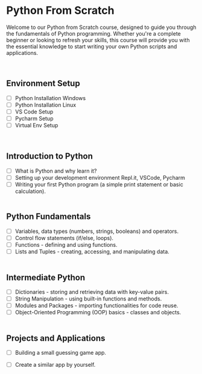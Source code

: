 # Python From Scratch
<p>Welcome to our Python from Scratch course, designed to guide you through the fundamentals of Python programming. Whether you're a complete beginner or looking to refresh your skills, this course will provide you with the essential knowledge to start writing your own Python scripts and applications.</p>
<br>

## Environment Setup
- [ ] Python Installation Windows
- [ ] Python Installation Linux
- [ ] VS Code Setup
- [ ] Pycharm Setup
- [ ] Virtual Env Setup

<br>

## Introduction to Python
- [ ] What is Python and why learn it?
- [ ] Setting up your development environment Repl.it, VSCode, Pycharm
- [ ] Writing your first Python program (a simple print statement or basic calculation).
<br><br>

## Python Fundamentals
- [ ] Variables, data types (numbers, strings, booleans) and operators.
- [ ] Control flow statements (if/else, loops).
- [ ] Functions - defining and using functions.
- [ ] Lists and Tuples - creating, accessing, and manipulating data.
<br><br>

## Intermediate Python
- [ ] Dictionaries - storing and retrieving data with key-value pairs.
- [ ] String Manipulation - using built-in functions and methods.
- [ ] Modules and Packages - importing functionalities for code reuse.
- [ ] Object-Oriented Programming (OOP) basics - classes and objects.
<br><br>

## Projects and Applications
- [ ] Building a small guessing game app.
- [ ] Create a similar app by yourself.

    